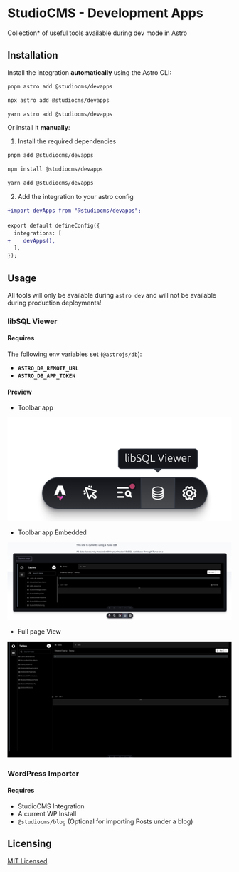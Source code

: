 # StudioCMS - Development Apps

Collection* of useful tools available during dev mode in Astro

## Installation

Install the integration **automatically** using the Astro CLI:

```bash
pnpm astro add @studiocms/devapps
```

```bash
npx astro add @studiocms/devapps
```

```bash
yarn astro add @studiocms/devapps
```

Or install it **manually**:

1. Install the required dependencies

```bash
pnpm add @studiocms/devapps
```

```bash
npm install @studiocms/devapps
```

```bash
yarn add @studiocms/devapps
```

2. Add the integration to your astro config

```diff
+import devApps from "@studiocms/devapps";

export default defineConfig({
  integrations: [
+    devApps(),
  ],
});
```

## Usage

All tools will only be available during `astro dev` and will not be available during production deployments!

### libSQL Viewer

#### Requires

The following env variables set (`@astrojs/db`):
- **`ASTRO_DB_REMOTE_URL`**
- **`ASTRO_DB_APP_TOKEN`**

#### Preview

- Toolbar app

![toolbar](./assets/preview-toolbar.png)

- Toolbar app Embedded

![toolbar-embedded](./assets/preview-embeddedapp.png)

- Full page View

![pageview](./assets/preview-page.png)

### WordPress Importer

#### Requires

- StudioCMS Integration
- A current WP Install
- `@studiocms/blog` (Optional for importing Posts under a blog)

## Licensing

[MIT Licensed](https://github.com/astrolicious/studiocms/blob/main/LICENSE).

